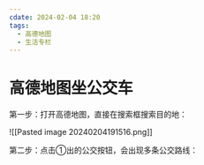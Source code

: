 ```yaml
---
cdate: 2024-02-04 18:20
tags:
  - 高德地图
  - 生活专栏
---
```

# 高德地图坐公交车

第一步：打开高德地图，直接在搜索框搜索目的地：

![[Pasted image 20240204191516.png]]

第二步：点击①出的公交按钮，会出现多条公交路线：

